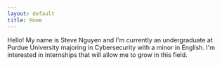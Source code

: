 ```yaml
---
layout: default
title: Home
---
```



Hello! My name is Steve Nguyen and I'm currently an undergraduate at Purdue University majoring in Cybersecurity with a minor in English. I'm interested in internships that will allow me to grow in this field.
